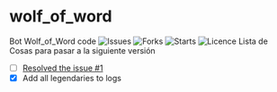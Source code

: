 # wolf_of_word
Bot Wolf_of_Word code
![Issues](https://img.shields.io/github/issues/PenguinKingdom/wolf_of_word)
![Forks](https://img.shields.io/github/forks/PenguinKingdom/wolf_of_word)
![Starts](https://img.shields.io/github/stars/PenguinKingdom/wolf_of_word)
![Licence](https://img.shields.io/github/license/PenguinKingdom/wolf_of_word)
Lista de Cosas para pasar a la siguiente versión
- [ ] [Resolved the issue #1](https://github.com/PenguinKingdom/wolf_of_word/issues/1)
- [X] Add all legendaries to logs
